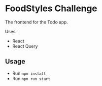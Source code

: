 # FoodStyles Challenge

The frontend for the Todo app.

Uses:
* React
* React Query

## Usage

* Run `npm install`
* Run `npm run start`

